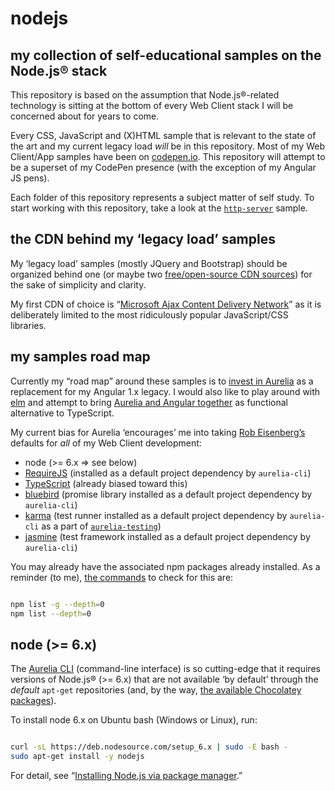 # nodejs

## my collection of self-educational samples on the Node.js® stack

This repository is based on the assumption that Node.js®-related technology is sitting at the bottom of every Web Client stack I will be concerned about for years to come.

Every CSS, JavaScript and (X)HTML sample that is relevant to the state of the art and my current legacy load _will_ be in this repository. Most of my Web Client/App samples have been on [codepen.io](https://codepen.io/rasx). This repository will attempt to be a superset of my CodePen presence (with the exception of my Angular JS pens).

Each folder of this repository represents a subject matter of self study. To start working with this repository, take a look at the [`http-server`](./http-server) sample.

## the CDN behind my ‘legacy load’ samples

My ‘legacy load’ samples (mostly JQuery and Bootstrap) should be organized behind one (or maybe two [free/open-source CDN sources](https://www.maxcdn.com/blog/free-open-source-cdns/)) for the sake of simplicity and clarity.

My first CDN of choice is “[Microsoft Ajax Content Delivery Network](https://docs.microsoft.com/en-us/aspnet/ajax/cdn/overview)” as it is deliberately limited to the most ridiculously popular JavaScript/CSS libraries.

## my samples road map

Currently my “road map” around these samples is to [invest in Aurelia](./aurelia-official) as a replacement for my Angular 1.x legacy. I would also like to play around with [elm](./elm-minimal) and attempt to bring [Aurelia and Angular together](https://www.npmjs.com/package/aurelia-elm) as functional alternative to TypeScript.

My current bias for Aurelia ‘encourages’ me into taking [Rob Eisenberg’s](http://robeisenberg.com/) defaults for _all_ of my Web Client development:

* node (>= 6.x => see below)
* [RequireJS](http://requirejs.org/) (installed as a default project dependency by `aurelia-cli`)
* [TypeScript](https://www.typescriptlang.org/) (already biased toward this)
* [bluebird](http://bluebirdjs.com/docs/why-bluebird.html) (promise library installed as a default project dependency by `aurelia-cli`)
* [karma](https://github.com/karma-runner/karma) (test runner installed as a default project dependency by `aurelia-cli` as a part of [`aurelia-testing`](https://github.com/aurelia/testing))
* [jasmine](https://github.com/jasmine/jasmine) (test framework installed as a default project dependency by `aurelia-cli`)

You may already have the associated npm packages already installed. As a reminder (to me), [the commands](https://stackoverflow.com/questions/17937960/how-to-list-npm-user-installed-packages) to check for this are:

```bash

npm list -g --depth=0
npm list --depth=0

```

## node (>= 6.x)

The [Aurelia CLI](https://github.com/aurelia/cli) (command-line interface) is so cutting-edge that it requires versions of Node.js® (>= 6.x) that are not available ‘by default’ through the _default_ `apt-get` repositories (and, by the way, [the available Chocolatey packages](https://chocolatey.org/packages?q=nodejs)).

To install node 6.x on Ubuntu bash (Windows or Linux), run:

```bash

curl -sL https://deb.nodesource.com/setup_6.x | sudo -E bash -
sudo apt-get install -y nodejs

```

For detail, see “[Installing Node.js via package manager](https://nodejs.org/en/download/package-manager/#debian-and-ubuntu-based-linux-distributions).”